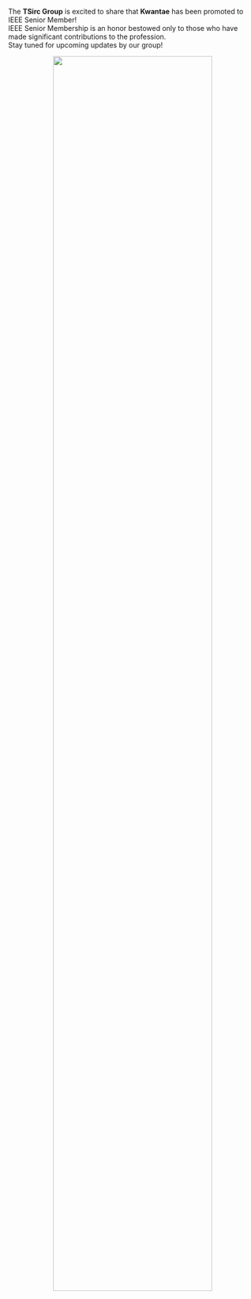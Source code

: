 <!-- <span style="display: block; height: 0.5em;"></span> -->

The **TSirc Group** is excited to share that **Kwantae** has been promoted to IEEE Senior Member! <br>
IEEE Senior Membership is an honor bestowed only to those who have made significant contributions to the profession. <br>
Stay tuned for upcoming updates by our group!

<center>
<img src="{{ site.base_url }}/img/news/2025-04-03.png" width="80%">
</center>

